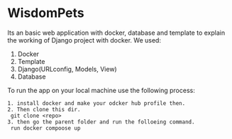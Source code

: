# WisdomPets
Its an basic web application with docker, database and template to explain the working of Django project with docker.
We used:
1. Docker
2. Template
3. Django(URLconfig, Models, View)
4. Database

To run the app on your local machine use the following process:
```
1. install docker and make your odcker hub profile then.
2. Then clone this dir.
 git clone <repo>
3. then go the parent folder and run the folloeing command.
 run docker compoose up
```

